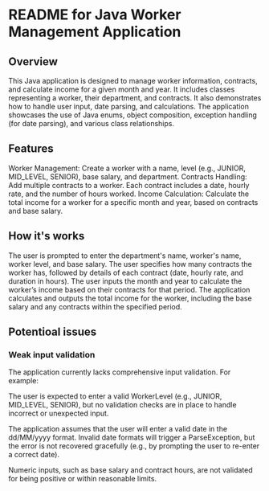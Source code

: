 <h1>README for Java Worker Management Application</h1>
<h2>Overview</h2>

<p>This Java application is designed to manage worker information, contracts, and calculate income for a given month and year. It includes classes representing a worker, their department, and contracts. It also demonstrates how to handle user input, date parsing, and calculations. The application showcases the use of Java enums, object composition, exception handling (for date parsing), and various class relationships.</p> 

<h2>Features</h2>
<p>Worker Management: Create a worker with a name, level (e.g., JUNIOR, MID_LEVEL, SENIOR), base salary, and department.
Contracts Handling: Add multiple contracts to a worker. Each contract includes a date, hourly rate, and the number of hours worked.
Income Calculation: Calculate the total income for a worker for a specific month and year, based on contracts and base salary.</p>

<h2>How it's works</h2>
<p>The user is prompted to enter the department's name, worker's name, worker level, and base salary.
The user specifies how many contracts the worker has, followed by details of each contract (date, hourly rate, and duration in hours).
The user inputs the month and year to calculate the worker’s income based on their contracts for that period.
The application calculates and outputs the total income for the worker, including the base salary and any contracts within the specified period.</p>

<h2>Potentioal issues</h2>
<h3>Weak input validation</h3>
<p>The application currently lacks comprehensive input validation. For example:</p>
<p>The user is expected to enter a valid WorkerLevel (e.g., JUNIOR, MID_LEVEL, SENIOR), but no validation checks are in place to handle incorrect or unexpected input.</p>
<p>The application assumes that the user will enter a valid date in the dd/MM/yyyy format. Invalid date formats will trigger a ParseException, but the error is not recovered gracefully (e.g., by prompting the user to re-enter a correct date).</p>
<p>Numeric inputs, such as base salary and contract hours, are not validated for being positive or within reasonable limits.</p>
